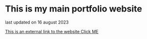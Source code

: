 # This is my main portfolio website
last updated on 16 august 2023 

[This is an external link to the website Click ME](https://rundownhammer.github.io/First-Personal-Website/)
